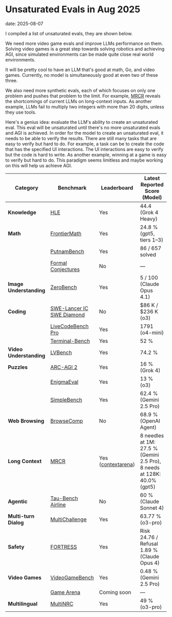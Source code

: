 # Unsaturated Evals in Aug 2025
date: 2025-08-07

I compiled a list of unsaturated evals, they are shown below.

We need more video game evals and improve LLMs performance on them. Solving video games is a great step towards solving robotics and achieving AGI, since simulated environments can be made quite close real world environments.

It will be pretty cool to have an LLM that's good at math, Go, and video games. Currently, no model is simultaneously good at even two of these three.

We also need more synthetic evals, each of which focuses on only one problem and pushes that problem to the limit. For example, [MRCR](https://huggingface.co/datasets/openai/mrcr) reveals the shortcomings of current LLMs on long-context inputs. As another example, LLMs fail to multiply two integers with more than 20 digits, unless they use tools.

Here's a genius idea: evaluate the LLM's ability to create an unsaturated eval. This eval will be unsaturated until there's no more unsaturated evals and AGI is achieved. In order for the model to create an unsaturated eval, it needs to be able to verify the results. There are still many tasks that are easy to verify but hard to do. For example, a task can be to create the code that has the specified UI interactions. The UI interactions are easy to verify but the code is hard to write. As another example, winning at a game is easy to verify but hard to do. This paradigm seems limitless and maybe working on this will help us achieve AGI.

| Category | Benchmark | Leaderboard | Latest Reported Score (Model) |
|----------|------------------|-------------|------------------------------|
| **Knowledge** | [HLE](https://scale.com/leaderboard/humanitys_last_exam) | Yes | 44.4 (Grok 4 Heavy) |
| **Math** | [FrontierMath](https://epoch.ai/frontiermath) | Yes | 24.8 % (gpt5, tiers 1–3) |
|  | [PutnamBench](https://trishullab.github.io/PutnamBench/leaderboard.html) | Yes | 86 / 657 solved |
|  | [Formal Conjectures](https://github.com/google-deepmind/formal-conjectures) | No | — |
| **Image Understanding** | [ZeroBench](https://zerobench.github.io/) | Yes | 5 / 100 (Claude Opus 4.1) |
| **Coding** | [SWE-Lancer IC SWE Diamond](https://openai.com/index/swe-lancer/) | No | \$86 K / \$236 K (o3) |
|  | [LiveCodeBench Pro](https://livecodebenchpro.com/) | Yes | 1791 (o4-mini) |
|  | [Terminal-Bench](https://www.tbench.ai/leaderboard) | Yes | 52 % |
| **Video Understanding** | [LVBench](https://lvbench.github.io/#leaderboard) | Yes | 74.2 % |
| **Puzzles** | [ARC-AGI 2](https://arcprize.org/leaderboard) | Yes | 16 % (Grok 4) |
|  | [EnigmaEval](https://scale.com/leaderboard/enigma_eval) | Yes | 13 % (o3) |
|  | [SimpleBench](https://simple-bench.com/) | Yes | 62.4 % (Gemini 2.5 Pro) |
| **Web Browsing** | [BrowseComp](https://openai.com/index/browsecomp/) | No | 68.9 % (OpenAI Agent) |
| **Long Context** | [MRCR](https://huggingface.co/datasets/openai/mrcr) | Yes ([contextarena](https://contextarena.ai/?needles=8)) | 8 needles at 1M: 27.5 % (Gemini 2.5 Pro), 8 needs at 128K: 40.0% (gpt5) |
| **Agentic** | [Tau-Bench Airline](https://sierra.ai/blog/benchmarking-ai-agents) | No | 60 % (Claude Sonnet 4) |
| **Multi-turn Dialog** | [MultiChallenge](https://scale.com/leaderboard/multichallenge) | Yes | 63.77 % (o3-pro) |
| **Safety** | [FORTRESS](https://scale.com/leaderboard/fortress) | Yes | Risk 24.76 / Refusal 1.89 % (Claude Opus 4) |
| **Video Games** | [VideoGameBench](https://www.vgbench.com/) | Yes | 0.48 % (Gemini 2.5 Pro) |
|  | [Game Arena](https://www.kaggle.com/game-arena) | Coming soon | — |
| **Multilingual** | [MultiNRC](https://scale.com/leaderboard/multinrc) | Yes | 49 % (o3-pro) |



<!-- conversation: https://chatgpt.com/share/6854f927-5a04-8011-98e5-0d94030ca71d -->


<!-- <style>
table {
  font-size: 12px;
}
table th,
table td {
  /* padding: 0 !important; */
  min-width: 0px !important;
}
</style> -->
<!-- | Model                           | LiveBench | HLE (Text-only) | MASK | MultiChallenge | Aider Polyglot | Vista | Aggregate (no Vista) | Aggregate (with Vista) |
| ------------------------------- | --------- | --------------- | ---- | -------------- | -------------- | ----- | -------------------- | ---------------------- |
| **o3 (high)**                   | 0.75      | 0.21            | 0.84 | 0.59           | 0.83           | 0.50  | **0.64**             | **0.62**               |
| **Claude Opus 4 (thinking)**    | 0.73      | 0.11            | 0.88 | 0.54           | 0.71           | 0.47  | **0.59**             | **0.57**               |
| **Gemini 2.5 Pro (prev-06-05)** | 0.71      | 0.22            | 0.56 | 0.52           | 0.83           | 0.55  | **0.57**             | **0.56**               |
| **DeepSeek R1 (05-28)**         | 0.65      | 0.14            | 0.57 | 0.45           | 0.71           | —     | **0.50**             | 0.42                   |
| **Qwen3-235B-A22B**             | 0.65      | 0.12            | 0.56 | 0.41           | 0.60           | —     | **0.47**             | 0.39                   |
| **DeepSeek V3 (03-24)**         | 0.56      | 0.05            | 0.45 | 0.32           | 0.55           | —     | **0.38**             | 0.32                   |
| **GPT-4o (Nov-24)**             | 0.47      | 0.02            | 0.60 | 0.28           | 0.18           | 0.35  | **0.31**             | 0.32                   |
| **Llama 4 Maverick (17B)**      | 0.48      | 0.05            | 0.50 | 0.32           | 0.16           | 0.38  | **0.30**             | 0.31                   | -->
